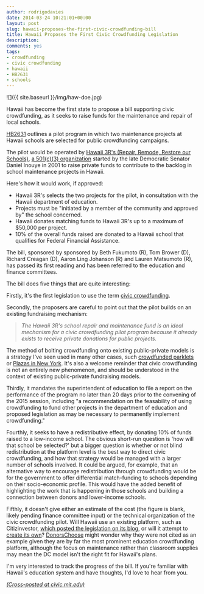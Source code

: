 ```yaml
---
author: rodrigodavies
date: 2014-03-24 10:21:01+00:00
layout: post
slug: hawaii-proposes-the-first-civic-crowdfunding-bill
title: Hawaii Proposes the First Civic Crowdfunding Legislation
description: 
comments: yes
tags:
- crowdfunding
- civic crowdfunding
- hawaii
- HB2631
- schools
---
```

![]({{ site.baseurl }}/img/haw-doe.jpg)

Hawaii has become the first state to propose a bill supporting civic crowdfunding, as it seeks to raise funds for the maintenance and repair of local schools. 

[HB2631](http://legiscan.com/HI/bill/HB2631/2014) outlines a pilot program in which two maintenance projects at Hawaii schools are selected for public crowdfunding campaigns. 

The pilot would be operated by [Hawaii 3R's (Repair, Remode, Restore our Schools)](http://www.hawaii3rs.com/about/), [a 501(c)(3) organization](http://projects.propublica.org/nonprofits/organizations/431990722) started by the late Democratic Senator Daniel Inouye in 2001 to raise private funds to contribute to the backlog in school maintenance projects in Hawaii. 

Here's how it would work, if approved:

* Hawaii 3R's selects the two projects for the pilot, in consultation with the Hawaii department of education.
* Projects must be "initiated by a member of the community and approved by" the school concerned.
* Hawaii donates matching funds to Hawaii 3R's up to a maximum of $50,000 per project.
* 10% of the overall funds raised are donated to a Hawaii school that qualifies for Federal Financial Assistance. 

The bill, sponsored by sponsored by Beth Fukumoto (R), Tom Brower (D), Richard Creagan (D), Aaron Ling Johanson (R) and Lauren Matsumoto (R), has passed its first reading and has been referred to the education and finance committees.

The bill does five things that are quite interesting:

Firstly, it's the first legislation to use the term [civic crowdfunding](http://www.civiccrowdfunding.com).

Secondly, the proposers are careful to point out that the pilot builds on an existing fundraising mechanism:
>_The Hawaii 3R's school repair and maintenance fund is an ideal mechanism for a civic crowdfunding pilot program because it already exists to receive private donations for public projects._

The method of bolting crowdfunding onto existing public-private models is a strategy I've seen used in many other cases, such [crowdfunded parklets](https://www.kickstarter.com/projects/80192651/outerlands-parklet?ref=live) or [Plazas in New York](https://www.ioby.org/project/kips-bay-public-plaza). It's also a welcome reminder that civic crowdfunding is not an entirely new phenomenon, and should be understood in the context of existing public-private fundraising models.

Thirdly, it mandates the superintendent of education to file a report on the performance of the program no later than 20 days prior to the convening of the 2015 session, including "a recommendation on the feasability of using crowdfunding to fund other projects in the department of education and proposed legislation as may be necessary to permanently implement crowdfunding."

Fourthly, it seeks to have a redistributive effect, by donating 10% of funds raised to a low-income school. The obvious short-run question is 'how will that school be selected?' but a bigger question is whether or not blind redistribution at the platform level is the best way to direct civic crowdfunding, and how that strategy would be managed with a larger number of schools involved. It could be argued, for example, that an alternative way to encourage redistribution through crowdfunding would be for the government to offer differential match-funding to schools depending on their socio-economic profile. This would have the added benefit of highlighting the work that is happening in those schools and building a connection between donors and lower-income schools. 

Fifthly, it doesn't give either an estimate of the cost (the figure is blank, likely pending finance committee input) or the technical organization of the civic crowdfunding pilot. Will Hawaii use an existing platform, such as Citizinvestor, [which posted the legislation on its blog](http://blog.citizinvestor.com/post/80071292949/civic-crowdfunding-bill-filed-in-hawaii-house-of), or will it attempt to [create its own](http://selfstarter.us)? [DonorsChoose](http://www.donorschoose.org) might wonder why they were not cited as an example given they are by far the most prominent education crowdfunding platform, although the focus on maintenance rather than classroom supplies may mean the DC model isn't the right fit for Hawaii's plans.

I'm very interested to track the progress of the bill. If you're familiar with Hawaii's education system and have thoughts, I'd love to hear from you.

_[(Cross-posted at civic.mit.edu)](http://civic.mit.edu/blog/rodrigodavies/hawaii-proposes-the-first-civic-crowdfunding-legislation)_